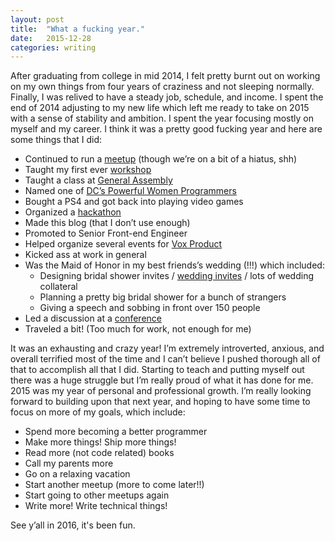 ```yaml
---
layout: post
title:  "What a fucking year."
date:   2015-12-28
categories: writing
---
```


After graduating from college in mid 2014, I felt pretty burnt out on working on my own things from four years of craziness and not sleeping normally. Finally, I was relived to have a steady job, schedule, and income. I spent the end of 2014 adjusting to my new life which left me ready to take on 2015 with a sense of stability and ambition. I spent the year focusing mostly on myself and my career. I think it was a pretty good fucking year and here are some things that I did:

- Continued to run a [meetup](http://sassydc.github.io/) (though we’re on a bit of a hiatus, shh)
- Taught my first ever [workshop](http://product.voxmedia.com/2015/3/9/8162607/femsplain-html-css-workshop)
- Taught a class at [General Assembly](https://generalassemb.ly/instructors/ally-palanzi/4262)
- Named one of [DC’s Powerful Women Programmers](http://dcfemtech.github.io/dcftawards.html)
- Bought a PS4 and got back into playing video games
- Organized a [hackathon](http://blog.allypalanzi.com/hackathon)
- Made this blog (that I don’t use enough)
- Promoted to Senior Front-end Engineer
- Helped organize several events for [Vox Product](http://product.voxmedia.com/events)
- Kicked ass at work in general
- Was the Maid of Honor in my best friends’s wedding (!!!) which included:
    - Designing bridal shower invites / [wedding invites](https://dribbble.com/shots/2146343-dine-dance) / lots of wedding collateral
    - Planning a pretty big bridal shower for a bunch of strangers
    - Giving a speech and sobbing in front over 150 people
- Led a discussion at a [conference](http://sassconf.com/)
- Traveled a bit! (Too much for work, not enough for me)

It was an exhausting and crazy year! I’m extremely introverted, anxious, and overall terrified most of the time and I can’t believe I pushed thorough all of that to accomplish all that I did. Starting to teach and putting myself out there was a huge struggle but I’m really proud of what it has done for me. 2015 was my year of personal and professional growth. I’m really looking forward to building upon that next year, and hoping to have some time to focus on more of my goals, which include:

- Spend more becoming a better programmer
- Make more things! Ship more things!
- Read more (not code related) books
- Call my parents more
- Go on a relaxing vacation
- Start another meetup (more to come later!!)
- Start going to other meetups again
- Write more! Write technical things!

See y’all in 2016, it's been fun.